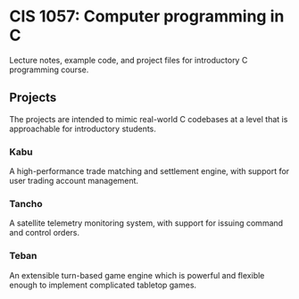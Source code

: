 # CIS 1057: Computer programming in C
Lecture notes, example code, and project files for introductory C programming course.

## Projects
The projects are intended to mimic real-world C codebases at a level that is approachable for introductory students.
### Kabu
A high-performance trade matching and settlement engine, with support for user trading account management.
### Tancho
A satellite telemetry monitoring system, with support for issuing command and control orders.
### Teban
An extensible turn-based game engine which is powerful and flexible enough to implement complicated tabletop games.